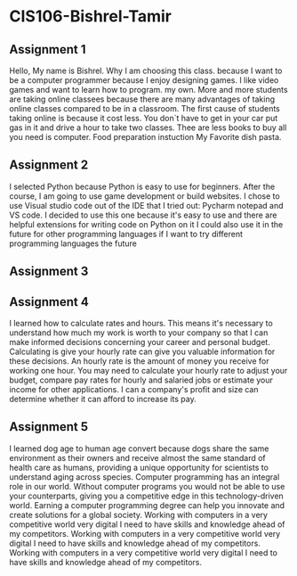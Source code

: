 # CIS106-Bishrel-Tamir

## Assignment 1

Hello, My name is Bishrel. Why I am choosing this class. because I want to be a computer programmer because I enjoy designing games. I like video games and want to learn how to program. my own. More and more students are taking online classees because there are many advantages of taking online classes compared to be in a classroom. The first cause of students taking online is because it cost less. You don`t have to get in your car put gas in it and drive a hour to take two classes. Thee are less books to buy all you need is computer.
Food preparation instuction My Favorite dish pasta.

## Assignment 2

I selected Python because Python is easy to use for beginners. After the course, I am going to use game development or build websites. I chose to use Visual studio code out of the IDE that I tried out: Pycharm notepad and VS code. I decided to use this one because it's easy to use and there are helpful extensions for writing code on Python on it I could also use it in the future for other programming languages if I want to try different programming languages the future

## Assignment 3



## Assignment 4

I learned how to calculate rates and hours. This means it's necessary to understand how much my work is worth to your company so that I can make informed decisions concerning your career and personal budget. Calculating is give your hourly rate can give you valuable information for these decisions. An hourly rate is the amount of money you receive for working one hour. You may need to calculate your hourly rate to adjust your budget, compare pay rates for hourly and salaried jobs or estimate your income for other applications. I can a company's profit and size can determine whether it can afford to increase its pay. 

## Assignment 5

I learned dog age to human age convert because dogs share the same environment as their owners and receive almost the same standard of health care as humans, providing a unique opportunity for scientists to understand aging across species. Computer programming has an integral role in our world. Without computer programs you would not be able to use your counterparts, giving you a competitive edge in this technology-driven world. Earning a computer programming degree can help you innovate and create solutions for a global society. Working with computers in a very competitive world very digital I need to have skills and knowledge ahead of my competitors. Working with computers in a very competitive world very digital I need to have skills and knowledge ahead of my competitors.
Working with computers in a very competitive world very digital I need to have skills and knowledge ahead of my competitors.
